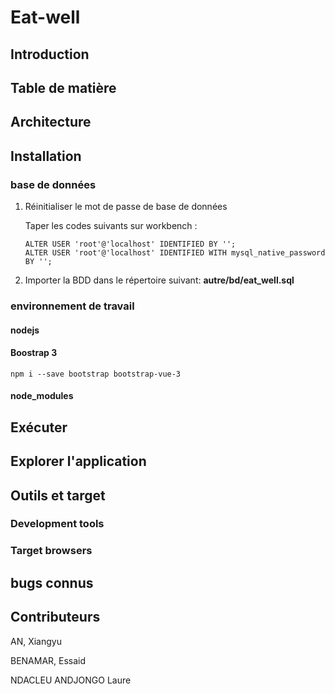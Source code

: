 # Eat-well

## Introduction

## Table de matière

## Architecture

## Installation

### base de données
<ol>
<li>Réinitialiser le mot de passe de base de données</li>
  <p> 
    Taper les codes suivants sur workbench :
  </p>
  <p> 
    
    ALTER USER 'root'@'localhost' IDENTIFIED BY ''; 
    ALTER USER 'root'@'localhost' IDENTIFIED WITH mysql_native_password BY '';
    
  </p>
  <li>Importer la BDD dans le répertoire suivant: <b>autre/bd/eat_well.sql</b></li> 
</ol>


### environnement de travail
#### nodejs
#### Boostrap 3
  `npm i --save bootstrap bootstrap-vue-3`
#### node_modules

## Exécuter

## Explorer l'application 

## Outils et target
### Development tools
### Target browsers

## bugs connus

## Contributeurs
<p>AN, Xiangyu  </p>
<p>BENAMAR, Essaid </p>
<p>NDACLEU ANDJONGO Laure </p>




